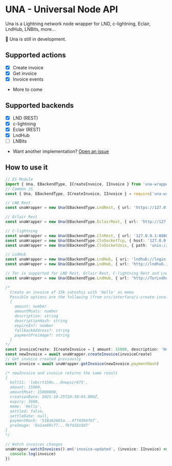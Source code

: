 # UNA - Universal Node API

Una is a Lightning network node wrapper for LND, c-lightning, Eclair, LndHub, LNBits, more...

🚧 Una is still in development.

## Supported actions
 - [x] Create invoice
 - [x] Get invoice
 - [x] Invoice events
 - More to come

## Supported backends
 - [x] LND (REST)
 - [x] c-lightning
 - [x] Eclair (REST)
 - [x] LndHub
 - [ ] LNBits
 - Want another implementation? [Open an issue](https://github.com/Dolu89/una/issues/new)

## How to use it
``` typescript
// ES Module
import { Una, EBackendType, ICreateInvoice, IInvoice } from 'una-wrapper'
// Common JS
const { Una, EBackendType, ICreateInvoice, IInvoice } = require('una-wrapper')

// LND Rest
const unaWrapper = new Una(EBackendType.LndRest, { url: 'https://127.0.0.1:8080', hexMacaroon: '0201036...311c811' })

// Eclair Rest
const unaWrapper = new Una(EBackendType.EclairRest, { url: 'http://127.0.0.1:8080', user: '', password: 'eclairpw' })

// C-lightning
const unaWrapper = new Una(EBackendType.ClnRest, { url: '127.0.0.1:8080', hexMacaroon: '0201036...311c811' })
const unaWrapper = new Una(EBackendType.ClnSocketTcp, { host: '127.0.0.1', port: 27743 })
const unaWrapper = new Una(EBackendType.ClnSocketUnix, { path: 'unix://root/.lightning/lightning-rpc' })

// LndHub
const unaWrapper = new Una(EBackendType.LndHub, { uri: 'lndhub://login:password@https://lndhub.io/' })
const unaWrapper = new Una(EBackendType.LndHub, { url: 'http://lndhub.io/', login: 'login', password: 'password' })

// Tor is supported for LND Rest, Eclair Rest, C-lightning Rest and LndHub
const unaWrapper = new Una(EBackendType.LndHub, { url: 'http://TorLndhub.onion/', login: 'login', password: 'password' }, 'socks5h://127.0.0.1:9050')

/*
  Create an invoice of 15k satoshis with 'Hello' as memo
  Possible options are the following (from src/interface/i-create-invoice.ts)
  {
    amount: number
    amountMsats: number
    description: string
    descriptionHash: string
    expireIn?: number
    fallbackAddress?: string
    paymentPreimage?: string
  }
*/
const invoiceCreate: ICreateInvoice = { amount: 15000, description: 'Hello' }
const newInvoice = await unaWrapper.createInvoice(invoiceCreate)
// Get invoice created previously
const invoice = await unaWrapper.getInvoice(newInvoice.paymentHash)

/* newInvoice and invoice returns the same result
{
  bolt11: 'lnbcrt150u...0nwpszr675',
  amount: 15000,
  amountMsat: 15000000,
  creationDate: 2021-10-25T20:30:05.000Z,
  expiry: 3600,
  memo: 'Hello',
  settled: false,
  settleDate: null,
  paymentHash: '518a62665a...4ff4364f6f',
  preImage: '8a1ae80c77...fbfd1b1dd7'
}
*/

// Watch invoices changes
unaWrapper.watchInvoices().on('invoice-updated', (invoice: IInvoice) => {
  console.log(invoice)
})
```
